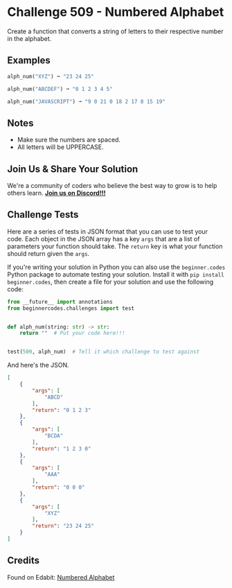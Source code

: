 # Challenge 509 - Numbered Alphabet

Create a function that converts a string of letters to their respective number in the alphabet.

## Examples
```python
alph_num("XYZ") ➞ "23 24 25"

alph_num("ABCDEF") ➞ "0 1 2 3 4 5"

alph_num("JAVASCRIPT") ➞ "9 0 21 0 18 2 17 8 15 19"
```
## Notes

- Make sure the numbers are spaced.
- All letters will be UPPERCASE.

## Join Us & Share Your Solution

We're a community of coders who believe the best way to grow is to help others learn. **[Join us on Discord!!!](https://discord.gg/sfHykntuGy)**

## Challenge Tests

Here are a series of tests in JSON format that you can use to test your code. Each object in the JSON array has a key `args` that are a list of parameters your function should take. The `return` key is what your function should return given the `args`. 

If you're writing your solution in Python you can also use the `beginner.codes` Python package to automate testing your solution. Install it with `pip install beginner.codes`, then create a file for your solution and use the following code:
```python
from __future__ import annotations
from beginnercodes.challenges import test


def alph_num(string: str) -> str:
    return ""  # Put your code here!!!


test(509, alph_num)  # Tell it which challenge to test against
```
And here's the JSON.
```json
[
    {
        "args": [
            "ABCD"
        ],
        "return": "0 1 2 3"
    },
    {
        "args": [
            "BCDA"
        ],
        "return": "1 2 3 0"
    },
    {
        "args": [
            "AAA"
        ],
        "return": "0 0 0"
    },
    {
        "args": [
            "XYZ"
        ],
        "return": "23 24 25"
    }
]
```
## Credits

Found on Edabit: [Numbered Alphabet](https://edabit.com/challenge/e6fL5EiwGZcsW7C5D)
